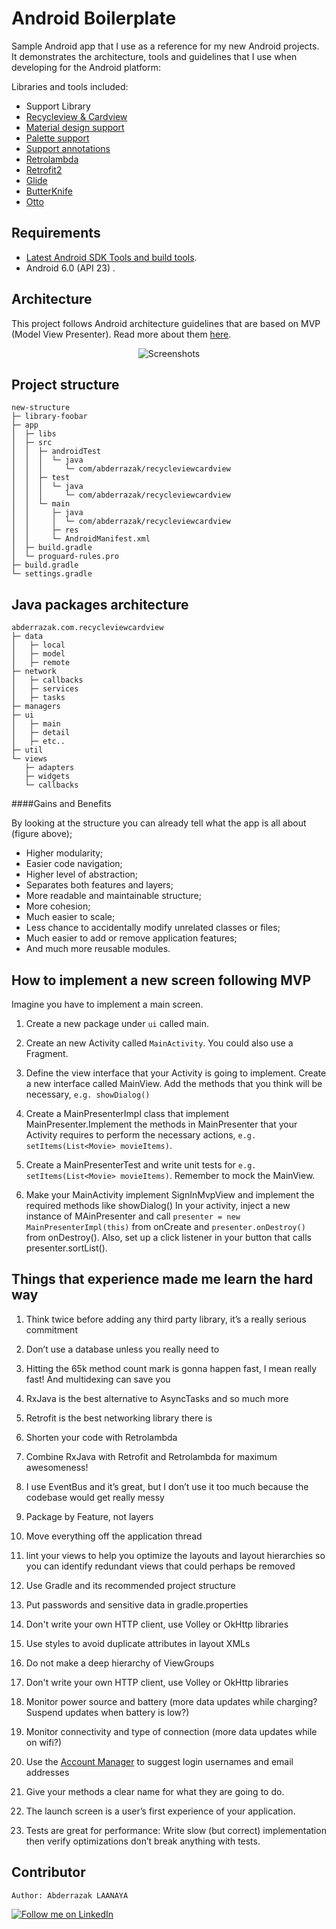 # Android Boilerplate

Sample Android app that I use as a reference for my new Android projects. It demonstrates the architecture, tools and guidelines that I use when developing for the Android platform:

Libraries and tools included:

- Support Library
- [Recycleview & Cardview](http://developer.android.com/training/material/lists-cards.html)
- [Material design support](http://android-developers.blogspot.com/2015/05/android-design-support-library.html)
- [Palette support](http://developer.android.com/reference/android/support/v7/graphics/Palette.html)
- [Support annotations](http://tools.android.com/tech-docs/support-annotations)
- [Retrolambda](https://github.com/evant/gradle-retrolambda)
- [Retrofit2](http://square.github.io/retrofit/)
- [Glide](https://github.com/bumptech/glide)
- [ButterKnife](http://jakewharton.github.io/butterknife/)
- [Otto](http://square.github.io/otto/)

## Requirements
- [Latest Android SDK Tools and build tools](http://developer.android.com/sdk/index.html).
- Android 6.0 (API 23) .

## Architecture
This project follows Android architecture guidelines that are based on MVP (Model View Presenter). Read more about them [here](http://www.tinmegali.com/en/model-view-presenter-android-part-1/).

<p align="center">
    <img src="http://hannesdorfmann.com/images/mosby/mvp-workflow.png" alt="Screenshots"/>
</p>

## Project structure
```
new-structure
├─ library-foobar
├─ app
│  ├─ libs
│  ├─ src
│  │  ├─ androidTest
│  │  │  └─ java
│  │  │     └─ com/abderrazak/recycleviewcardview
│  │  ├─ test
│  │  │  └─ java
│  │  │     └─ com/abderrazak/recycleviewcardview
│  │  └─ main
│  │     ├─ java
│  │     │  └─ com/abderrazak/recycleviewcardview
│  │     ├─ res
│  │     └─ AndroidManifest.xml
│  ├─ build.gradle
│  └─ proguard-rules.pro
├─ build.gradle
└─ settings.gradle
```
## Java packages architecture

```
abderrazak.com.recycleviewcardview
├─ data
│   ├─ local
│   ├─ model
│   ├─ remote
├─ network
│   ├─ callbacks
│   ├─ services
│   ├─ tasks
├─ managers
├─ ui
│   ├─ main
│   ├─ detail
│   ├─ etc..
├─ util
└─ views
   ├─ adapters
   ├─ widgets
   └─ callbacks
```
####Gains and Benefits

By looking at the structure you can already tell what the app is all about (figure above);
- Higher modularity;
- Easier code navigation;
- Higher level of abstraction;
- Separates both features and layers;
- More readable and maintainable structure;
- More cohesion;
- Much easier to scale;
- Less chance to accidentally modify unrelated classes or files;
- Much easier to add or remove application features;
- And much more reusable modules.

## How to implement a new screen following MVP

Imagine you have to implement a main screen.

1. Create a new package under ```ui``` called main.

2. Create an new Activity called ```MainActivity```. You could also use a Fragment.

3. Define the view interface that your Activity is going to implement. Create a new interface called MainView. Add the methods that you think will be necessary, ```e.g. showDialog()```

4. Create a MainPresenterImpl class that implement MainPresenter.Implement the methods in MainPresenter that your Activity requires to perform the necessary actions, ```e.g. setItems(List<Movie> movieItems)```.

5. Create a MainPresenterTest and write unit tests for ```e.g. setItems(List<Movie> movieItems)```. Remember to mock the MainView.

6. Make your MainActivity implement SignInMvpView and implement the required methods like showDialog()
In your activity, inject a new instance of MAinPresenter and call ``` presenter = new MainPresenterImpl(this) ``` from onCreate and ``` presenter.onDestroy() ``` from onDestroy(). Also, set up a click listener in your button that calls presenter.sortList().

## Things that experience made me learn the hard way

 1.  Think twice before adding any third party library, it’s a really serious commitment

 2.  Don’t use a database unless you really need to

 3.  Hitting the 65k method count mark is gonna happen fast, I mean really fast! And multidexing can save you

 4.  RxJava is the best alternative to AsyncTasks and so much more

 5.  Retrofit is the best networking library there is

 6.  Shorten your code with Retrolambda

 7.  Combine RxJava with Retrofit and Retrolambda for maximum awesomeness!

 8.  I use EventBus and it’s great, but I don’t use it too much because the codebase would get really messy

 9.  Package by Feature, not layers

 10. Move everything off the application thread

 11. lint your views to help you optimize the layouts and layout hierarchies so you can identify redundant views that  could perhaps be removed
      
 12. Use Gradle and its recommended project structure

 13. Put passwords and sensitive data in gradle.properties
      
 14. Don't write your own HTTP client, use Volley or OkHttp libraries
      
 15. Use styles to avoid duplicate attributes in layout XMLs
      
 16. Do not make a deep hierarchy of ViewGroups
      
 17. Don't write your own HTTP client, use Volley or OkHttp libraries
      
 18. Monitor power source and battery (more data updates while charging? Suspend updates when battery is low?)
      
 19. Monitor connectivity and type of connection (more data updates while on wifi?)
      
 20. Use the [Account Manager](http://developer.android.com/reference/android/accounts/AccountManager.html) to suggest login usernames and email addresses
   
 21. Give your methods a clear name for what they are going to do. 
 
 22. The launch screen is a user’s first experience of your application.
 
 23. Tests are great for performance: Write slow (but correct) implementation then verify optimizations don’t break anything with tests.


## Contributor
```
Author: Abderrazak LAANAYA 
```
<a href="https://www.linkedin.com/in/laanayabdrzak">
  <img alt="Follow me on LinkedIn"
       src="https://raw.githubusercontent.com/florent37/DaVinci/master/mobile/src/main/res/drawable-hdpi/linkedin.png" />
</a>


